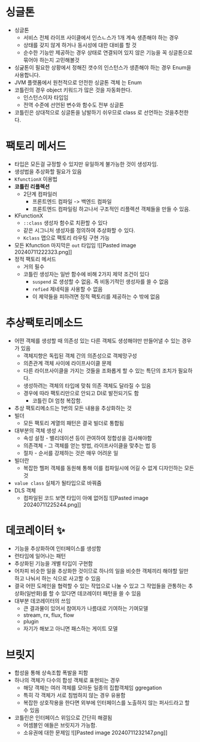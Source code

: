 # 싱글톤
- 싱글톤
	- 서비스 전체 라이프 사이클에서 인스ㄴ스가 1개 계속 생존해야 하는 경우
	- 상태를 갖지 않게 하거나 동시성에 대한 대비를 할 것
	- 순수한 기능만 제공하는 경우 상태로 연결되어 있지 않은 기능을 꼭 싱글톤으로 묶어야 하는지 고민해볼것
- 싱긅톤이 필요한 상황에서 정해진 갯수의 인스턴스가 생존해야 하는 경우 Enum을 사용합니다.
- JVM 플랫폼에서 원천적으로 안전한 싱글톤 객체 는 Enum
- 코틀린의 경우 object 키워드가 많은 것을 자동화한다.
	- 인스턴스이자 타입임
	- 전역 수준에 선언된 변수와 함수도 전부 싱글톤
- 코틀린은 상대적으로 싱글톤을 남발하기 쉬우므로 class 로 선언하는 것을추천한다.

# 팩토리 메서드
- 타입은 모든걸 규정할 수 있지만 유일하게 불가능한 것이 생성자임.
- 생성법을 추상화할 필요가 있음
- `KfunctionX` 이용법
- **코틀린 리플렉션**
	- 2단계 컴파일러
		- 프론트엔드 컴파일 -> 백엔드 컴파일
		- 프론트엔드 컴파일링 하고나서 구조적인 리플렉션 객체들을 만들 수 있음.
- KFunctionX
	- `::class` 생성자 함수로 치환할 수 있다
	- 같은 시그니처 생성자를 정의하여 추상화할 수 있다.
	- `Kclass` 맵으로 팩토리 라우팅 구현 가능
- 모든 Kfunction 마지막은 `out` 타입임
![[Pasted image 20240711222323.png]]
- 정적 팩토리 메서드
	- 거의 필수
	- 코틀린 생성자는 일반 함수에 비해 2가지 제약 조건이 있다
		- `suspend` 로 생성할 수 없음. 즉 비동기적인 생성자를 쓸 수 없음
		- `refied` 제네릭을 사용할 수 없음
		- 이 제약들을 피하려면 정적 팩토리를 제공하는 수 밖에 없음

# 추상팩토리메소드
- 어떤 객체를 생성할 때 의존성 있는 다른 객체도 생성해야만 만들어낼 수 있는 경우가 있음
	- 객체지향은 독립된 객체 간의 의존성으로 객체망구성
	- 의존관계 객체 사이에 라이프사이클 문제
	- 다른 라이프사이클을 가지는 것들을 조화롭게 할 수 있는 특단의 조치가 필요하다.
	- 생성하려는 객체의 타입에 맞춰 의존 객체도 달라질 수 있음
	- 경우에 따라 팩토리만으로 안되고 DI로 발전되기도 함
		- 코틀린 DI 엄청 복잡함.
- 추상 팩토리메소드는 1번의 모든 내용을 추상화하는 것
- 빌더
	- 모든 팩토리 계열의 패턴은 결국 빌더로 통합됨
- 대부분의 객체 생성 시
	- 속성 설정 - 밸리데이션 등이 관여하여 정합성을 검사해야함
	- 의존객체 - 그 객체를 얻는 방법, 라이프사이클을 맞추는 법 등
	- 절차 - 순서를 강제하는 것은 매우 어려운 일
- 빌더란
	- 복잡한 헬퍼 객체를 동원해 통해 이를 컴파일시에 어길 수 없게 디자인하는 모든 것
- `value class` 실체가 될타입으로 바꿔줌
- DLS 객체
	- 컴파일된 코드 보면 타입이 아예 없어짐
![[Pasted image 20240711225244.png]]

# 데코레이터 ✨
- 기능을 추상화하여 인터페이스를 생성함
- 런타임에 일어나는 패턴
- 추상화된 기능을 개별 타입이 구현함
- 어차피 비슷한 일을 추상화한 것이므로 하나의 일을 비슷한 객체끼리 해야할 일만 하고 나눠서 하는 식으로 사고할 수 있음
- 결국 어떤 도메인을 협력할 수 있는 작업으로 나눌 수 있고 그 작업들을 관통하는 추상화(일반화)를 할 수 있다면 데코레이터 패턴을 쓸 수 있음
- 대부분 데코레이터의 쓰임
	- 큰 결과물이 있어서 참여자가 나름대로 기여하는 기여모델
	- stream, rx, flux, flow
	- plugin
	- 자기가 해보고 아니면 패스하는 게이트 모델

# 브릿지
- 합성을 통해 상속조합 폭발을 피함
- 하나의 객체가 다수의 합성 객체로 표현되는 경우
	- 해당 객체는 여러 객체를 모아둔 일종의 집합객체임 ggregation
	- 특히 각 객체가 서로 침범하지 않는 경우 유용함
	- 복잡한 상호작용을 한다면 외부에 인터페이스를 노출하지 않는 퍼사드라고 할 수 있음
- 코틀린은 인터페이스 위임으로 간단히 해결됨
	- 어셈블인 애들은 브릿지가 가능함.
	- 소유권에 대한 문제임
![[Pasted image 20240711232147.png]]

